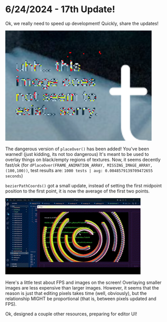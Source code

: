 # 6/24/2024 - 17th Update!

Ok, we really need to speed up development! Quickly, share the updates!

![what the](</updatelogs/images/06242024 - 1.png>)

The dangerous version of `placeOver()` has been added! You've been warned! (just kidding, its not too dangerous) It's meant to be used to overlay things on black/empty regions of textures. Now, it seems decently fast/ok (for `dPlaceOver(FRAME_ANIMATION_ARRAY, MISSING_IMAGE_ARRAY,(100,100))`, test results are: `1000 tests | avg: 0.0048579139709472655 seconds`)

`bezierPathCoords()` got a small update, instead of setting the first midpoint position to the first point, it is now the average of the first two points.

![silly](</updatelogs/images/06242024 - 2.gif>)

Here's a little test about FPS and images on the screen! Overlaying smaller images are less expensive than larger images. However, it seems that the reason is just that editing pixels takes time (well, obviously), but the relationship MIGHT be proportional (that is, between pixels updated and FPS).

Ok, designed a couple other resources, preparing for editor UI!
